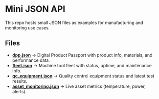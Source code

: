 # Mini JSON API

This repo hosts small JSON files as examples for manufacturing and monitoring use cases.  

## Files
- [**dpp.json**](https://illfixit.github.io/gg/dpp.json) → Digital Product Passport with product info, materials, and performance data.
- [**fleet.json**](https://illfixit.github.io/gg/fleet.json) → Machine tool fleet with status, uptime, and maintenance info.  
- [**qc_equipment.json**](https://illfixit.github.io/gg/qc_equipment.json) → Quality control equipment status and latest test results.  
- [**asset_monitoring.json**](https://illfixit.github.io/gg/asset_monitoring.json) → Live asset metrics (temperature, power, alerts).  
